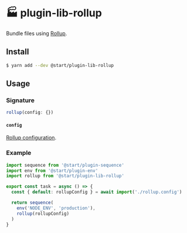 # 🏭 plugin-lib-rollup

Bundle files using [Rollup](https://rollupjs.org/).

## Install

```sh
$ yarn add --dev @start/plugin-lib-rollup
```

## Usage

### Signature

```ts
rollup(config: {})
```

#### `config`

[Rollup configuration](https://rollupjs.org/guide/en#configuration-files).

### Example

```js
import sequence from '@start/plugin-sequence'
import env from '@start/plugin-env'
import rollup from '@start/plugin-lib-rollup'

export const task = async () => {
  const { default: rollupConfig } = await import('./rollup.config')

  return sequence(
    env('NODE_ENV', 'production'),
    rollup(rollupConfig)
  )
}
```
